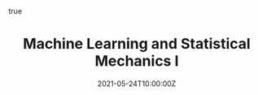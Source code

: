 ---
title: Machine Learning and Statistical Mechanics I
event: TCM graduate lectures
summary: Connections between machine learning and statistical physics
authors: [Austen Lamacraft]
tags: []
categories: []
date: 2021-05-24T10:00:00Z
date_end: 2021-05-24T11:00:00Z
all_day: false
publishDate: 2021-05-24T05:00:00Z
slides: ml-stat-mech-1
math: true
---
